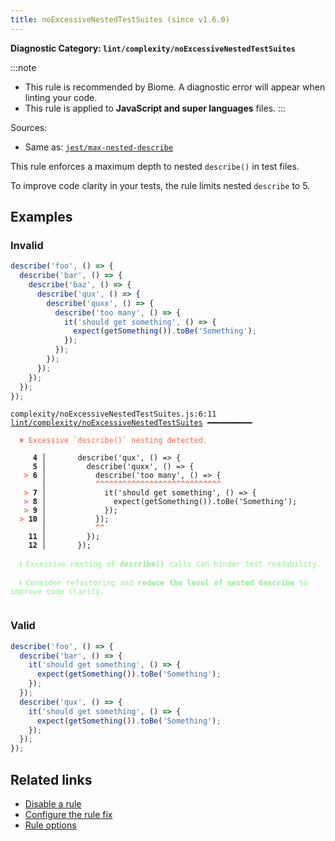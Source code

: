 ```yaml
---
title: noExcessiveNestedTestSuites (since v1.6.0)
---
```


**Diagnostic Category: `lint/complexity/noExcessiveNestedTestSuites`**

:::note
- This rule is recommended by Biome. A diagnostic error will appear when linting your code.
- This rule is applied to **JavaScript and super languages** files.
:::

Sources: 
- Same as: <a href="https://github.com/jest-community/eslint-plugin-jest/blob/main/docs/rules/max-nested-describe.md" target="_blank"><code>jest/max-nested-describe</code></a>

This rule enforces a maximum depth to nested `describe()` in test files.

To improve code clarity in your tests, the rule limits nested `describe` to 5.

## Examples

### Invalid

```jsx
describe('foo', () => {
  describe('bar', () => {
    describe('baz', () => {
      describe('qux', () => {
        describe('quxx', () => {
          describe('too many', () => {
            it('should get something', () => {
              expect(getSomething()).toBe('Something');
            });
          });
        });
      });
    });
  });
});
```

<pre class="language-text"><code class="language-text">complexity/noExcessiveNestedTestSuites.js:6:11 <a href="https://biomejs.dev/linter/rules/no-excessive-nested-test-suites">lint/complexity/noExcessiveNestedTestSuites</a> ━━━━━━━━━━

<strong><span style="color: Tomato;">  </span></strong><strong><span style="color: Tomato;">✖</span></strong> <span style="color: Tomato;">Excessive `describe()` nesting detected.</span>
  
     <strong>4 │ </strong>      describe('qux', () =&gt; {
     <strong>5 │ </strong>        describe('quxx', () =&gt; {
   <strong><span style="color: Tomato;">&gt;</span></strong> <strong>6 │ </strong>          describe('too many', () =&gt; {
    <strong>   │ </strong>          <strong><span style="color: Tomato;">^</span></strong><strong><span style="color: Tomato;">^</span></strong><strong><span style="color: Tomato;">^</span></strong><strong><span style="color: Tomato;">^</span></strong><strong><span style="color: Tomato;">^</span></strong><strong><span style="color: Tomato;">^</span></strong><strong><span style="color: Tomato;">^</span></strong><strong><span style="color: Tomato;">^</span></strong><strong><span style="color: Tomato;">^</span></strong><strong><span style="color: Tomato;">^</span></strong><strong><span style="color: Tomato;">^</span></strong><strong><span style="color: Tomato;">^</span></strong><strong><span style="color: Tomato;">^</span></strong><strong><span style="color: Tomato;">^</span></strong><strong><span style="color: Tomato;">^</span></strong><strong><span style="color: Tomato;">^</span></strong><strong><span style="color: Tomato;">^</span></strong><strong><span style="color: Tomato;">^</span></strong><strong><span style="color: Tomato;">^</span></strong><strong><span style="color: Tomato;">^</span></strong><strong><span style="color: Tomato;">^</span></strong><strong><span style="color: Tomato;">^</span></strong><strong><span style="color: Tomato;">^</span></strong><strong><span style="color: Tomato;">^</span></strong><strong><span style="color: Tomato;">^</span></strong><strong><span style="color: Tomato;">^</span></strong><strong><span style="color: Tomato;">^</span></strong><strong><span style="color: Tomato;">^</span></strong>
   <strong><span style="color: Tomato;">&gt;</span></strong> <strong>7 │ </strong>            it('should get something', () =&gt; {
   <strong><span style="color: Tomato;">&gt;</span></strong> <strong>8 │ </strong>              expect(getSomething()).toBe('Something');
   <strong><span style="color: Tomato;">&gt;</span></strong> <strong>9 │ </strong>            });
<strong><span style="color: Tomato;">  </span></strong><strong><span style="color: Tomato;">&gt;</span></strong> <strong>10 │ </strong>          });
    <strong>   │ </strong>          <strong><span style="color: Tomato;">^</span></strong><strong><span style="color: Tomato;">^</span></strong>
    <strong>11 │ </strong>        });
    <strong>12 │ </strong>      });
  
<strong><span style="color: lightgreen;">  </span></strong><strong><span style="color: lightgreen;">ℹ</span></strong> <span style="color: lightgreen;">Excessive nesting of </span><span style="color: lightgreen;"><strong>describe()</strong></span><span style="color: lightgreen;"> calls can hinder test readability.</span>
  
<strong><span style="color: lightgreen;">  </span></strong><strong><span style="color: lightgreen;">ℹ</span></strong> <span style="color: lightgreen;">Consider refactoring and </span><span style="color: lightgreen;"><strong>reduce the level of nested describe</strong></span><span style="color: lightgreen;"> to improve code clarity.</span>
  
</code></pre>

### Valid

```jsx
describe('foo', () => {
  describe('bar', () => {
    it('should get something', () => {
      expect(getSomething()).toBe('Something');
    });
  });
  describe('qux', () => {
    it('should get something', () => {
      expect(getSomething()).toBe('Something');
    });
  });
});
```

## Related links

- [Disable a rule](/linter/#disable-a-lint-rule)
- [Configure the rule fix](/linter#configure-the-rule-fix)
- [Rule options](/linter/#rule-options)
